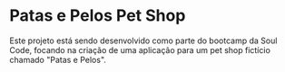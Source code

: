 
# Patas e Pelos Pet Shop

Este projeto está sendo desenvolvido como parte do bootcamp da Soul Code, focando na criação de uma aplicação para um pet shop fictício chamado "Patas e Pelos".
